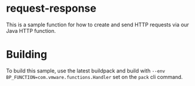 # request-response

This is a sample function for how to create and send HTTP requests via our Java HTTP function.

# Building

To build this sample, use the latest buildpack and build with `--env BP_FUNCTION=com.vmware.functions.Handler` set on the `pack` cli command.
